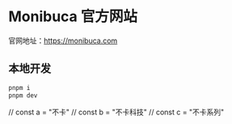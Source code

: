 # Monibuca 官方网站

官网地址：https://monibuca.com

## 本地开发

```sh
pnpm i
pnpm dev
```

// const a = "不卡"
// const b = "不卡科技"
// const c = "不卡系列"
